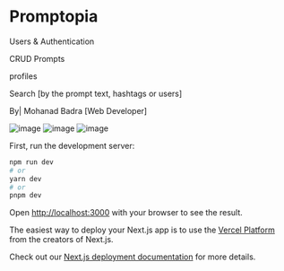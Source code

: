 # Promptopia
Users & Authentication

CRUD Prompts

profiles

Search [by the prompt text, hashtags or users]


By| Mohanad Badra [Web Developer]

![image](https://github.com/MohanadBadra/next-promptopia/assets/78423601/809f3500-ba59-4513-b307-4acb04d317ee)
![image](https://github.com/MohanadBadra/next-promptopia/assets/78423601/2aefe2a9-8b08-4ba6-a7b9-6a89c7bbf520)
![image](https://github.com/MohanadBadra/next-promptopia/assets/78423601/f80b35a4-4a27-4ca7-ae19-467c3fd0cb1a)


First, run the development server:

```bash
npm run dev
# or
yarn dev
# or
pnpm dev
```

Open [http://localhost:3000](http://localhost:3000) with your browser to see the result.

The easiest way to deploy your Next.js app is to use the [Vercel Platform](https://vercel.com/new?utm_medium=default-template&filter=next.js&utm_source=create-next-app&utm_campaign=create-next-app-readme) from the creators of Next.js.

Check out our [Next.js deployment documentation](https://nextjs.org/docs/deployment) for more details.

